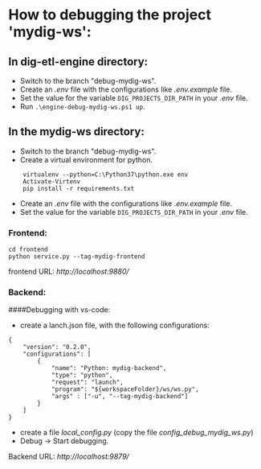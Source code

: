 # How to debugging the project 'mydig-ws':

## In dig-etl-engine directory:
- Switch to the branch "debug-mydig-ws".
- Create an *.env*  file with the configurations like *.env.example*  file.
- Set the value for the variable `DIG_PROJECTS_DIR_PATH` in your *.env*  file.
- Run  `.\engine-debug-mydig-ws.ps1 up`.

## In the mydig-ws directory:
- Switch to the branch "debug-mydig-ws".
- Create a virtual environment for python.
```
	virtualenv --python=C:\Python37\python.exe env
	Activate-Virtenv
	pip install -r requirements.txt
```

- Create an *.env*  file with the configurations like *.env.example*  file.
- Set the value for the variable `DIG_PROJECTS_DIR_PATH` in your *.env*  file.

### Frontend:
	cd frontend
	python service.py --tag-mydig-frontend
	
frontend URL: *http://localhost:9880/*

### Backend:
####Debugging with vs-code:
- create a lanch.json file, with the following configurations:
```
{
    "version": "0.2.0",
    "configurations": [
        {
            "name": "Python: mydig-backend",
            "type": "python",
            "request": "launch",
            "program": "${workspaceFolder}/ws/ws.py",
            "args" : ["-u", "--tag-mydig-backend"]
        }
    ]
}
```
- create a file *local_config.py* (copy the file *config_debug_mydig_ws.py*)
- Debug -> Start debugging.

Backend URL: *http://localhost:9879/*


	

